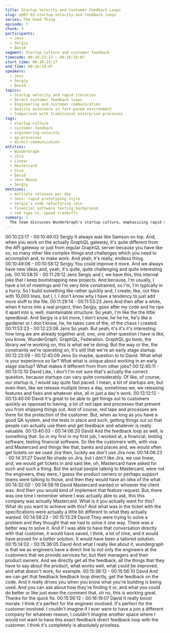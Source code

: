 ```yaml
---
title: Startup Velocity and Customer Feedback Loops
slug: ep07-03-startup-velocity-and-feedback-loops
series: The Good Thing
episode: 7
chunk: 3
participants:
  - Jens
  - Sergiy
  - David
segment: Startup culture and customer feedback
timecode: 00:10:23:17 – 00:16:19:07
start_time: 00:10:23:17
end_time: 00:16:19:07
speakers:
  - Jens
  - Sergiy
  - David
topics:
  - Startup velocity and rapid iteration
  - Direct customer feedback loops
  - Engineering and customer communication
  - Quality assurance in fast-paced environment
  - Comparison with traditional enterprise processes
tags:
  - startup-culture
  - customer-feedback
  - engineering-velocity
  - qa-processes
  - direct-communication
entities:
  - WunderGraph
  - Jira
  - Linear
  - Mastercard
  - Visa
  - David
  - Jens Neuse
  - Sergiy
mentions:
  - multiple releases per day
  - Jens' rapid prototyping style
  - Sergiy's code refactoring role
  - financial software testing background
  - red tape vs. speed tradeoffs
summary: |
  The team discusses WunderGraph's startup culture, emphasizing rapid deployment (multiple times daily) and direct engineer-to-customer feedback loops. David contrasts this with his previous experience at financial software companies where indirect communication led to suboptimal solutions, highlighting the value of direct customer access.
---
```


00:10:23:17 - 00:10:49:03
Sergiy
It always was like Samson on top. And, when you work on the actually GraphQL gateway, it's
quite different from the API gateway or just from regular GraphQL server because you have like
so, so many other like complex things and challenges which you need to accomplish and, to
make work. And yeah, it's really, endless thing.
00:10:49:06 - 00:10:58:12
Sergiy
You could improve it more. And we always have new ideas and, yeah, it's quite, quite
challenging and quite interesting job.
00:10:58:15 - 00:11:29:12
Jens
Sergiy and I, we have this, this internal joke that I keep bootstrapping new projects. And
because, I'm usually, I have a lot of meetings and I'm very time constrained, so I'm, I'm typically
in a hurry. So I build something like rather quickly and, I create, like, not files with 10,000 lines,
but I, I, I don't know why I have a tendency to just add more stuff to the file.
00:11:29:14 - 00:11:53:23
Jens
And then after a while, when it turns into a real project, then Sergiy, goes after my code and he
rips it apart into a, well, maintainable structure. So yeah, I'm like the the little speedboat. And
Sergiy is a bit more, I don't know, he he he, he's like a gardener or I don't know, he, he takes
care of the, of the chaos I created.
00:11:53:23 - 00:12:23:06
Jens
So yeah. But yeah, it's it's it's interesting how long we are already together and, one, one other
question I have is like, you know, WunderGraph, GraphQL, Federation. GraphQL go tools, the
library we're working on, this is what we're doing. But the way or the, the constraints we're
operating on, it's still that we're an early stage startup.
00:12:23:09 - 00:12:45:09
Jens
So maybe, question to to David. What what is your experience so far? What what is unique
about working in an early stage startup? What makes it different from from other jobs?
00:12:45:11 - 00:13:12:10
David
Like, I don't I'm not sure that's actually the correct question, because startups can vary quite
considerably. Of like, of course, our startup is, I would say quite fast paced. I mean, a lot of
startups are, but even then, like we release multiple times a day, sometimes we, we releasing
features and fixes and whatever else, all in just a day's work.
00:13:12:12 - 00:13:40:00
David
It's great to be able to get things out to customers quickly as opposed to having, a lot of red tape
and processes that prevent you from shipping things out. And of course, red tape and processes
are there for the protection of the customer. But, when as long as you have a good QA system,
and the tests in place and such, getting things out so that people can actually use them and get
feedback and whatever is really valuable.
00:13:40:03 - 00:14:06:20
David
And the feedback loop as well, is something that. So in my first in my first job, I worked at, a
financial, testing software, testing financial software. So like the customers with, with visa and
Mastercard and things like that, banks and places and, we would often get tickets on we used
Jira then, luckily we don't use Jira now.
00:14:06:23 - 00:14:31:27
David
No shade on Jira, but I don't like Jira, we use linear, and, we would get tickets in and said like,
oh, Mastercard have asked for such and such a thing. But the actual people talking to
Mastercard, were not the engineers, they were, I guess the product owners or perhaps support
teams were talking to those, and then they would have an idea of the what
00:14:32:00 - 00:14:58:19
David
Mastercard wanted or whoever the client was. And then you would kind of implement that
feature request. But, there was one time I remember where I was actually able to ask, this this
company was actually Mastercard. What is it you actually want for this? What do you want to
achieve with this? And what was in the ticket with the specifications were actually a little bit
different to what they actually wanted.
00:14:58:23 - 00:15:13:29
David
They were trying to solve a problem and they thought that we had to solve it one way. There
was a better way to solve it. And if I was able to have that conversation directly with that
customer, it would have saved, I think, a lot of time, and it would have proved for a better
solution. It would have been a tailored solution.
00:15:14:02 - 00:15:36:05
David
And what I really like about it, wundergraph is that we as engineers have a direct line to not only
the engineers at the customers that we provide services for, but their managers and their
product owners. And we directly get all the feedback, all the things that they have to say about
the product, what works well, what could be improved, and what doesn't work, for example.
00:15:36:12 - 00:15:56:10
David
And we can get that feedback feedback loop directly, get the feedback on the code. And it really
drives you when you know what you're building is being used. And you can ask about how
they're finding it or, and what you could do better or like just even the comment that, oh no, this
is working great. Thanks for the quick fix.
00:15:56:12 - 00:16:19:07
David
It really boost morale. I think it's perfect for the engineer involved. It's perfect for the customer
involved. I couldn't imagine if I ever were to have a join a different company for whatever
reason, I couldn't imagine another space where I would not want to have this exact feedback
direct feedback loop with the customer. I think it's completely is absolutely priceless.